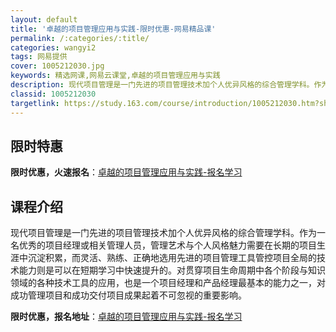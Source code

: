 ```yaml
---
layout: default
title: '卓越的项目管理应用与实践-限时优惠-网易精品课'
permalink: /:categories/:title/
categories: wangyi2
tags: 网易提供
cover: 1005212030.jpg
keywords: 精选网课,网易云课堂,卓越的项目管理应用与实践
description: 现代项目管理是一门先进的项目管理技术加个人优异风格的综合管理学科。作为一名优秀的项目经理或相关管理人员，管理艺术与个人风
classid: 1005212030
targetlink: https://study.163.com/course/introduction/1005212030.htm?share=1&shareId=1025206652&utm_campaign=share&utm_medium=iphoneShare&utm_source=&utm_u=1025206652
---
```


## 限时特惠

**限时优惠，火速报名**：[卓越的项目管理应用与实践-报名学习](https://study.163.com/course/introduction/1005212030.htm?share=1&shareId=1025206652&utm_campaign=share&utm_medium=iphoneShare&utm_source=&utm_u=1025206652)

## 课程介绍

现代项目管理是一门先进的项目管理技术加个人优异风格的综合管理学科。作为一名优秀的项目经理或相关管理人员，管理艺术与个人风格魅力需要在长期的项目生涯中沉淀积累，而灵活、熟练、正确地选用先进的项目管理工具管控项目全局的技术能力则是可以在短期学习中快速提升的。对贯穿项目生命周期中各个阶段与知识领域的各种技术工具的应用，也是一个项目经理和产品经理最基本的能力之一，对成功管理项目和成功交付项目成果起着不可忽视的重要影响。

**限时优惠，报名地址**：[卓越的项目管理应用与实践-报名学习](https://study.163.com/course/introduction/1005212030.htm?share=1&shareId=1025206652&utm_campaign=share&utm_medium=iphoneShare&utm_source=&utm_u=1025206652)

